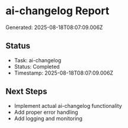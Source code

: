 # ai-changelog Report

Generated: 2025-08-18T08:07:09.006Z

## Status
- Task: ai-changelog
- Status: Completed
- Timestamp: 2025-08-18T08:07:09.006Z

## Next Steps
- Implement actual ai-changelog functionality
- Add proper error handling
- Add logging and monitoring
